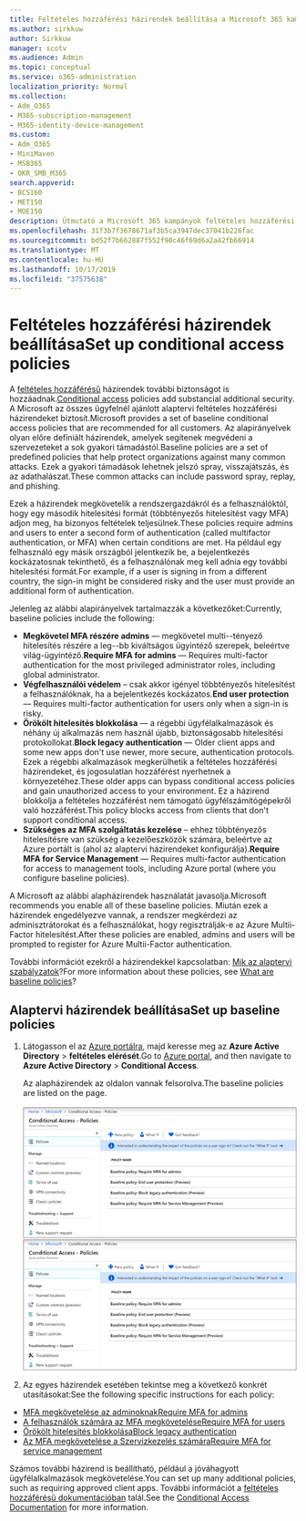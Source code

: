 ```yaml
---
title: Feltételes hozzáférési házirendek beállítása a Microsoft 365 kampányhoz
ms.author: sirkkuw
author: Sirkkuw
manager: scotv
ms.audience: Admin
ms.topic: conceptual
ms.service: o365-administration
localization_priority: Normal
ms.collection:
- Adm_O365
- M365-subscription-management
- M365-identity-device-management
ms.custom:
- Adm_O365
- MiniMaven
- MSB365
- OKR_SMB_M365
search.appverid:
- BCS160
- MET150
- MOE150
description: Útmutató a Microsoft 365 kampányok feltételes hozzáférési házirendjeinek beállításához.
ms.openlocfilehash: 31f3b7f3678671af3b5ca3947dec37041b226fac
ms.sourcegitcommit: bd52f7b662887f552f90c46f69d6a2a42fb66914
ms.translationtype: MT
ms.contentlocale: hu-HU
ms.lasthandoff: 10/17/2019
ms.locfileid: "37575638"
---
```

# <a name="set-up-conditional-access-policies"></a><span data-ttu-id="908ea-103">Feltételes hozzáférési házirendek beállítása</span><span class="sxs-lookup"><span data-stu-id="908ea-103">Set up conditional access policies</span></span>

<span data-ttu-id="908ea-104">A [feltételes hozzáférésű](https://docs.microsoft.com/azure/active-directory/conditional-access/overview) házirendek további biztonságot is hozzáadnak.</span><span class="sxs-lookup"><span data-stu-id="908ea-104">[Conditional access](https://docs.microsoft.com/azure/active-directory/conditional-access/overview) policies add substancial additional security.</span></span> <span data-ttu-id="908ea-105">A Microsoft az összes ügyfelnél ajánlott alaptervi feltételes hozzáférési házirendeket biztosít.</span><span class="sxs-lookup"><span data-stu-id="908ea-105">Microsoft provides a set of baseline conditional access policies that are recommended for all customers.</span></span> <span data-ttu-id="908ea-106">Az alapirányelvek olyan előre definiált házirendek, amelyek segítenek megvédeni a szervezeteket a sok gyakori támadástól.</span><span class="sxs-lookup"><span data-stu-id="908ea-106">Baseline policies are a set of predefined policies that help protect organizations against many common attacks.</span></span> <span data-ttu-id="908ea-107">Ezek a gyakori támadások lehetnek jelszó spray, visszajátszás, és az adathalászat.</span><span class="sxs-lookup"><span data-stu-id="908ea-107">These common attacks can include password spray, replay, and phishing.</span></span>

<span data-ttu-id="908ea-108">Ezek a házirendek megkövetelik a rendszergazdákról és a felhasználóktól, hogy egy második hitelesítési formát (többtényezős hitelesítést vagy MFA) adjon meg, ha bizonyos feltételek teljesülnek.</span><span class="sxs-lookup"><span data-stu-id="908ea-108">These policies require admins and users to enter a second form of authentication (called multifactor authentication, or MFA) when certain conditions are met.</span></span> <span data-ttu-id="908ea-109">Ha például egy felhasználó egy másik országból jelentkezik be, a bejelentkezés kockázatosnak tekinthető, és a felhasználónak meg kell adnia egy további hitelesítési formát.</span><span class="sxs-lookup"><span data-stu-id="908ea-109">For example, if a user is signing in from a different country, the sign-in might be considered risky and the user must provide an additional form of authentication.</span></span> 

<span data-ttu-id="908ea-110">Jelenleg az alábbi alapirányelvek tartalmazzák a következőket:</span><span class="sxs-lookup"><span data-stu-id="908ea-110">Currently, baseline policies include the following:</span></span>
- <span data-ttu-id="908ea-111">**Megkövetel MFA részére admins** — megkövetel multi--tényező hitelesítés részére a leg--bb kiváltságos ügyintéző szerepek, beleértve világ-ügyintéző.</span><span class="sxs-lookup"><span data-stu-id="908ea-111">**Require MFA for admins** — Requires multi-factor authentication for the most privileged administrator roles, including global administrator.</span></span>
- <span data-ttu-id="908ea-112">**Végfelhasználói védelem** – csak akkor igényel többtényezős hitelesítést a felhasználóknak, ha a bejelentkezés kockázatos.</span><span class="sxs-lookup"><span data-stu-id="908ea-112">**End user protection** — Requires multi-factor authentication for users only when a sign-in is risky.</span></span> 
- <span data-ttu-id="908ea-113">**Örökölt hitelesítés blokkolása** — a régebbi ügyfélalkalmazások és néhány új alkalmazás nem használ újabb, biztonságosabb hitelesítési protokollokat.</span><span class="sxs-lookup"><span data-stu-id="908ea-113">**Block legacy authentication** — Older client apps and some new apps don't use newer, more secure, authentication protocols.</span></span> <span data-ttu-id="908ea-114">Ezek a régebbi alkalmazások megkerülhetik a feltételes hozzáférési házirendeket, és jogosulatlan hozzáférést nyerhetnek a környezetéhez.</span><span class="sxs-lookup"><span data-stu-id="908ea-114">These older apps can bypass conditional access policies and gain unauthorized access to your environment.</span></span> <span data-ttu-id="908ea-115">Ez a házirend blokkolja a feltételes hozzáférést nem támogató ügyfélszámítógépekről való hozzáférést.</span><span class="sxs-lookup"><span data-stu-id="908ea-115">This policy blocks access from clients that don't support conditional access.</span></span> 
- <span data-ttu-id="908ea-116">**Szükséges az MFA szolgáltatás kezelése** – ehhez többtényezős hitelesítésre van szükség a kezelőeszközök számára, beleértve az Azure portált is (ahol az alaptervi házirendeket konfigurálja).</span><span class="sxs-lookup"><span data-stu-id="908ea-116">**Require MFA for Service Management** — Requires multi-factor authentication for access to management tools, including Azure portal (where you configure baseline policies).</span></span> 

<span data-ttu-id="908ea-117">A Microsoft az alábbi alapházirendek használatát javasolja.</span><span class="sxs-lookup"><span data-stu-id="908ea-117">Microsoft recommends you enable all of these baseline policies.</span></span> <span data-ttu-id="908ea-118">Miután ezek a házirendek engedélyezve vannak, a rendszer megkérdezi az adminisztrátorokat és a felhasználókat, hogy regisztrálják-e az Azure Multii-Factor hitelesítést.</span><span class="sxs-lookup"><span data-stu-id="908ea-118">After these policies are enabled, admins and users will be prompted to register for Azure Multii-Factor authentication.</span></span>

<span data-ttu-id="908ea-119">További információt ezekről a házirendekkel kapcsolatban: [Mik az alaptervi szabályzatok](https://docs.microsoft.com/azure/active-directory/conditional-access/concept-baseline-protection)?</span><span class="sxs-lookup"><span data-stu-id="908ea-119">For more information about these policies, see [What are baseline policies](https://docs.microsoft.com/azure/active-directory/conditional-access/concept-baseline-protection)?</span></span>


## <a name="set-up-baseline-policies"></a><span data-ttu-id="908ea-120">Alaptervi házirendek beállítása</span><span class="sxs-lookup"><span data-stu-id="908ea-120">Set up baseline policies</span></span>

1. <span data-ttu-id="908ea-121">Látogasson el az [Azure portálra](https://portal.azure.com), majd keresse meg az **Azure Active Directory** \> **feltételes elérését**.</span><span class="sxs-lookup"><span data-stu-id="908ea-121">Go to [Azure portal](https://portal.azure.com), and then navigate to **Azure Active Directory** \> **Conditional Access**.</span></span>
    
    <span data-ttu-id="908ea-122">Az alapházirendek az oldalon vannak felsorolva.</span><span class="sxs-lookup"><span data-stu-id="908ea-122">The baseline policies are listed on the page.</span></span> <br/> <br/>
    <span data-ttu-id="908ea-123">![A feltételes hozzáférésű alaptervi házirendeket tartalmazó lap.](media/baslinepolicies.png)</span><span class="sxs-lookup"><span data-stu-id="908ea-123">![Page that lists baseline policies for conditional access.](media/baslinepolicies.png)</span></span>
1. <span data-ttu-id="908ea-124">Az egyes házirendek esetében tekintse meg a következő konkrét utasításokat:</span><span class="sxs-lookup"><span data-stu-id="908ea-124">See the following specific instructions for each policy:</span></span>

  - [<span data-ttu-id="908ea-125">MFA megkövetelése az adminoknak</span><span class="sxs-lookup"><span data-stu-id="908ea-125">Require MFA for admins</span></span>](https://docs.microsoft.com/en-us/azure/active-directory/conditional-access/howto-baseline-protect-administrators)
- [<span data-ttu-id="908ea-126">A felhasználók számára az MFA megkövetelése</span><span class="sxs-lookup"><span data-stu-id="908ea-126">Require MFA for users</span></span>](https://docs.microsoft.com/en-us/azure/active-directory/conditional-access/howto-baseline-protect-end-users)  
 - [<span data-ttu-id="908ea-127">Örökölt hitelesítés blokkolása</span><span class="sxs-lookup"><span data-stu-id="908ea-127">Block legacy authentication</span></span>](https://docs.microsoft.com/en-us/azure/active-directory/conditional-access/howto-baseline-protect-legacy-auth)
  - [<span data-ttu-id="908ea-128">Az MFA megkövetelése a Szervizkezelés számára</span><span class="sxs-lookup"><span data-stu-id="908ea-128">Require MFA for service management</span></span>](https://docs.microsoft.com/azure/active-directory/conditional-access/howto-baseline-protect-azure)

<span data-ttu-id="908ea-129">Számos további házirend is beállítható, például a jóváhagyott ügyfélalkalmazások megkövetelése.</span><span class="sxs-lookup"><span data-stu-id="908ea-129">You can set up many additional policies, such as requiring approved client apps.</span></span> <span data-ttu-id="908ea-130">További információt a [feltételes hozzáférésű dokumentációban](https://docs.microsoft.com/azure/active-directory/conditional-access/) talál.</span><span class="sxs-lookup"><span data-stu-id="908ea-130">See the [Conditional Access Documentation](https://docs.microsoft.com/azure/active-directory/conditional-access/) for more information.</span></span>